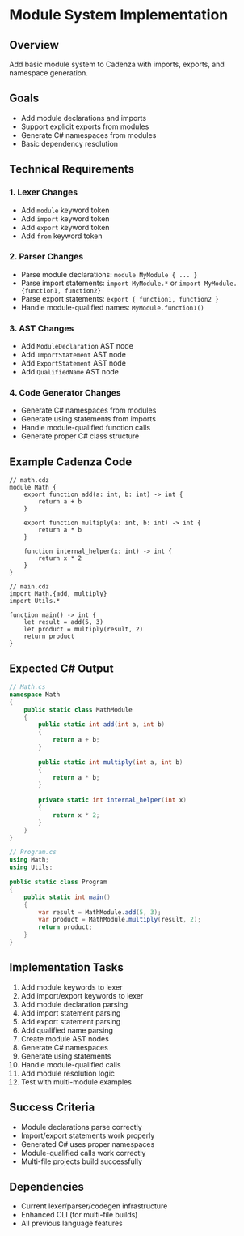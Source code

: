 # Module System Implementation

## Overview
Add basic module system to Cadenza with imports, exports, and namespace generation.

## Goals
- Add module declarations and imports
- Support explicit exports from modules
- Generate C# namespaces from modules
- Basic dependency resolution

## Technical Requirements

### 1. Lexer Changes
- Add `module` keyword token
- Add `import` keyword token
- Add `export` keyword token
- Add `from` keyword token

### 2. Parser Changes
- Parse module declarations: `module MyModule { ... }`
- Parse import statements: `import MyModule.*` or `import MyModule.{function1, function2}`
- Parse export statements: `export { function1, function2 }`
- Handle module-qualified names: `MyModule.function1()`

### 3. AST Changes
- Add `ModuleDeclaration` AST node
- Add `ImportStatement` AST node
- Add `ExportStatement` AST node
- Add `QualifiedName` AST node

### 4. Code Generator Changes
- Generate C# namespaces from modules
- Generate using statements from imports
- Handle module-qualified function calls
- Generate proper C# class structure

## Example Cadenza Code
```cadenza
// math.cdz
module Math {
    export function add(a: int, b: int) -> int {
        return a + b
    }
    
    export function multiply(a: int, b: int) -> int {
        return a * b
    }
    
    function internal_helper(x: int) -> int {
        return x * 2
    }
}

// main.cdz
import Math.{add, multiply}
import Utils.*

function main() -> int {
    let result = add(5, 3)
    let product = multiply(result, 2)
    return product
}
```

## Expected C# Output
```csharp
// Math.cs
namespace Math
{
    public static class MathModule
    {
        public static int add(int a, int b)
        {
            return a + b;
        }
        
        public static int multiply(int a, int b)
        {
            return a * b;
        }
        
        private static int internal_helper(int x)
        {
            return x * 2;
        }
    }
}

// Program.cs
using Math;
using Utils;

public static class Program
{
    public static int main()
    {
        var result = MathModule.add(5, 3);
        var product = MathModule.multiply(result, 2);
        return product;
    }
}
```

## Implementation Tasks
1. Add module keywords to lexer
2. Add import/export keywords to lexer
3. Add module declaration parsing
4. Add import statement parsing
5. Add export statement parsing
6. Add qualified name parsing
7. Create module AST nodes
8. Generate C# namespaces
9. Generate using statements
10. Handle module-qualified calls
11. Add module resolution logic
12. Test with multi-module examples

## Success Criteria
- Module declarations parse correctly
- Import/export statements work properly
- Generated C# uses proper namespaces
- Module-qualified calls work correctly
- Multi-file projects build successfully

## Dependencies
- Current lexer/parser/codegen infrastructure
- Enhanced CLI (for multi-file builds)
- All previous language features